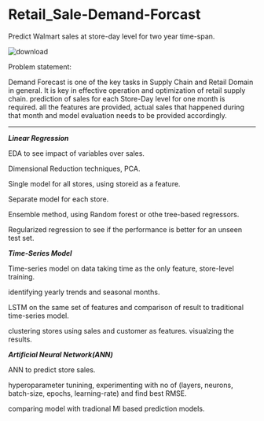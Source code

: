 #  Retail_Sale-Demand-Forcast
Predict Walmart sales at store-day level for two year time-span.

![download](https://github.com/sohrabalexmofid/Retail_Sale-Demand-Forcast/assets/123208599/bb26f86f-9895-486c-a35b-cf075ecdec92)




Problem statement:

Demand Forecast is one of the key tasks in Supply Chain and Retail Domain in general. It is key in effective operation and optimization of retail supply chain. 
prediction of sales for each Store-Day level for one month is required. all the features are provided, actual sales that happened during that month and model evaluation needs to be provided accordingly. 

***
***Linear Regression***

EDA to see impact of variables over sales.

Dimensional Reduction techniques, PCA.

Single model for all stores, using storeid as a feature.

Separate model for each store.

Ensemble method, using Random forest or othe tree-based regressors.

Regularized regression to see if the performance is better for an unseen test set.


***Time-Series Model***

Time-series model on data taking time as the only feature, store-level training.

identifying yearly trends and seasonal months.

LSTM on the same set of features and comparison of result to traditional time-series model.

clustering stores using sales and customer as features. visualzing the results.



***Artificial Neural Network(ANN)***

ANN to predict store sales.

hyperoparameter tunining, experimenting with no of (layers, neurons, batch-size, epochs, learning-rate) and find best RMSE.

comparing model with tradional Ml based prediction models.
